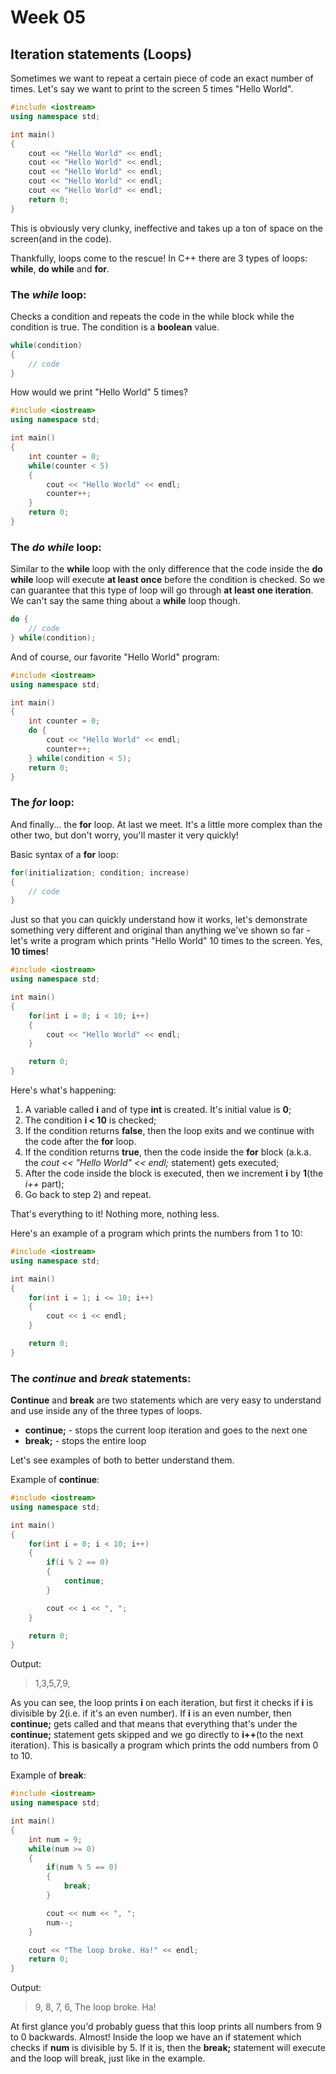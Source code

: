 # Week 05
## Iteration statements (Loops)
Sometimes we want to repeat a certain piece of code an exact number of times. Let's say we want to print to the screen 5 times "Hello World".

```c++
#include <iostream>
using namespace std;

int main()
{
    cout << "Hello World" << endl;
    cout << "Hello World" << endl;
    cout << "Hello World" << endl;
    cout << "Hello World" << endl;
    cout << "Hello World" << endl;
    return 0;
}
```

This is obviously very clunky, ineffective and takes up a ton of space on the screen(and in the code).

Thankfully, loops come to the rescue! In C++ there are 3 types of loops: **while**, **do while** and **for**.

### The *while* loop:
Checks a condition and repeats the code in the while block while the condition is true. The condition is a **boolean** value.
```c++
while(condition)
{
    // code
}
```

How would we print "Hello World" 5 times?
```c++
#include <iostream>
using namespace std;

int main()
{
    int counter = 0;
    while(counter < 5)
    {
        cout << "Hello World" << endl;
        counter++;
    }
    return 0;
}
```

### The *do while* loop:
Similar to the **while** loop with the only difference that the code inside the **do while** loop will execute **at least once** before the condition is checked. So we can guarantee that this type of loop will go through **at least one iteration**. We can't say the same thing about a **while** loop though.

```c++
do {
    // code
} while(condition);
```

And of course, our favorite "Hello World" program:
```c++
#include <iostream>
using namespace std;

int main()
{
    int counter = 0;
    do {
        cout << "Hello World" << endl;
        counter++;
    } while(condition < 5);
    return 0;
}
```

### The *for* loop:
And finally... the **for** loop. At last we meet. It's a little more complex than the other two, but don't worry, you'll master it very quickly!

Basic syntax of a **for** loop:
```c++
for(initialization; condition; increase)
{
    // code
}
```

Just so that you can quickly understand how it works, let's demonstrate something very different and original than anything we've shown so far - let's write a program which prints "Hello World" 10 times to the screen. Yes, **10 times**!

```c++
#include <iostream>
using namespace std;

int main()
{
    for(int i = 0; i < 10; i++)
    {
        cout << "Hello World" << endl;
    }

    return 0;
}
```

Here's what's happening:
1) A variable called **i** and of type **int** is created. It's initial value is **0**;
2) The condition **i < 10** is checked;
3) If the condition returns **false**, then the loop exits and we continue with the code after the **for** loop.
4) If the condition returns **true**, then the code inside the **for** block (a.k.a. the *cout << "Hello World" << endl;* statement) gets executed;
5) After the code inside the block is executed, then we increment **i** by **1**(the *i++* part);
6) Go back to step 2) and repeat.

That's everything to it! Nothing more, nothing less.

Here's an example of a program which prints the numbers from 1 to 10:
```c++
#include <iostream>
using namespace std;

int main()
{
    for(int i = 1; i <= 10; i++)
    {
        cout << i << endl;
    }

    return 0;
}
```

### The *continue* and *break* statements:
**Continue** and **break** are two statements which are very easy to understand and use inside any of the three types of loops.
 * **continue;** - stops the current loop iteration and goes to the next one
 * **break;** - stops the entire loop

Let's see examples of both to better understand them.


Example of **continue**:
```c++
#include <iostream>
using namespace std;

int main()
{
    for(int i = 0; i < 10; i++)
    {
        if(i % 2 == 0)
        {
            continue;
        }

        cout << i << ", ";
    }

    return 0;
}
```
Output:
> 1,3,5,7,9,

As you can see, the loop prints **i** on each iteration, but first it checks if **i** is divisible by 2(i.e. if it's an even number). If **i** is an even number, then **continue;** gets called and that means that everything that's under the **continue;** statement gets skipped and we go directly to **i++**(to the next iteration). This is basically a program which prints the odd numbers from 0 to 10.

Example of **break**:
```c++
#include <iostream>
using namespace std;

int main()
{
    int num = 9;
    while(num >= 0)
    {
        if(num % 5 == 0)
        {
            break;
        }

        cout << num << ", ";
        num--;
    }

    cout << "The loop broke. Ha!" << endl;
    return 0;
}
```
Output:
> 9, 8, 7, 6, The loop broke. Ha!

At first glance you'd probably guess that this loop prints all numbers from 9 to 0 backwards. Almost! Inside the loop we have an if statement which checks if **num** is divisible by 5. If it is, then the **break;** statement will execute and the loop will break, just like in the example.
